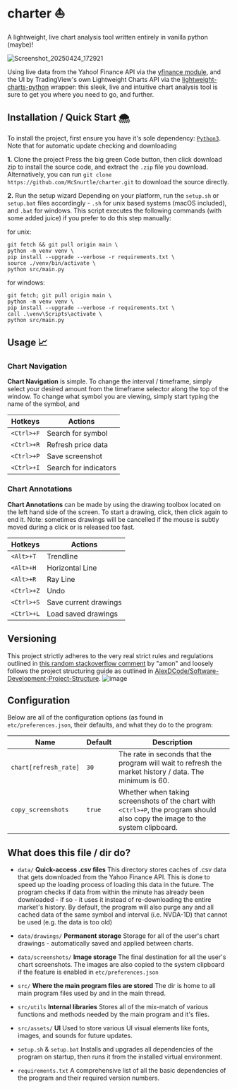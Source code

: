 # charter ⛵
A lightweight, live chart analysis tool written entirely in vanilla python (maybe)!

![Screenshot_20250424_172921](https://github.com/user-attachments/assets/fdec11df-7eaa-47ec-ad70-12fe287ee577)

Using live data from the Yahoo! Finance API via the [yfinance module](<https://github.com/ranaroussi/yfinance>), and the UI by TradingView's own Lightweight Charts API via the [lightweight-charts-python](<https://github.com/louisnw01/lightweight-charts-python>) wrapper: this sleek, live and intuitive chart analysis tool is sure to get you where you need to go, and further.

## Installation / Quick Start 🌨️
To install the project, first ensure you have it's sole dependency: [`Python3`](<https://www.python.org/downloads/>). Note that for automatic update checking and downloading

**1.** Clone the project
Press the big green Code button, then click download zip to install the source code, and extract the `.zip` file you download.
Alternatively, you can run `git clone https://github.com/McSnurtle/charter.git` to download the source directly.

**2.** Run the setup wizard
Depending on your platform, run the `setup.sh` or `setup.bat` files accordingly - `.sh` for unix based systems (macOS included), and `.bat` for windows.
This script executes the following commands (with some added juice) if you prefer to do this step manually:

for unix:
```shell
git fetch && git pull origin main \
python -m venv venv \
pip install --upgrade --verbose -r requirements.txt \
source ./venv/bin/activate \
python src/main.py
```

for windows:
```batch
git fetch; git pull origin main \
python -m venv venv \
pip install --upgrade --verbose -r requirements.txt \
call .\venv\Scripts\activate \
python src/main.py
```

## Usage 📈
### Chart Navigation
**Chart Navigation** is simple. To change the interval / timeframe, simply select your desired amount from the timeframe selector along the top of the window. To change what symbol you are viewing, simply start typing the name of the symbol, and 

| Hotkeys | Actions|
|---------|--------|
| `<Ctrl>+F` | Search for symbol |
| `<Ctrl>+R` | Refresh price data |
| `<Ctrl>+P` | Save screenshot |
| `<Ctrl>+I` | Search for indicators |

### Chart Annotations
**Chart Annotations** can be made by using the drawing toolbox located on the left hand side of the screen. To start a drawing, click, then click again to end it. Note: sometimes drawings will be cancelled if the mouse is subtly moved during a click or is released too fast.

| Hotkeys | Actions|
|---------|--------|
| `<Alt>+T` | Trendline |
| `<Alt>+H` | Horizontal Line |
| `<Alt>+R` | Ray Line |
| `<Ctrl>+Z` | Undo |
| `<Ctrl>+S` | Save current drawings |
| `<Ctrl>+L` | Load saved drawings |

## Versioning
This project strictly adheres to the very real strict rules and regulations outlined in [this random stackoverflow comment](<https://softwareengineering.stackexchange.com/a/255201>) by "amon" and loosely follows the project structuring guide as outlined in [AlexDCode/Software-Development-Project-Structure](<https://github.com/AlexDCode/Software-Development-Project-Structure/tree/master>).
![image](https://github.com/user-attachments/assets/9946aa62-9155-4741-9335-16f8856c7f9e)

## Configuration
Below are all of the configuration options (as found in `etc/preferences.json`, their defaults, and what they do to the program:

| Name | Default | Description |
|------|---------|-------------|
| `chart[refresh_rate]` | `30` | The rate in seconds that the program will wait to refresh the market history / data. The minimum is 60.
| `copy_screenshots` | `true` | Whether when taking screenshots of the chart with `<Ctrl>+P`, the program should also copy the image to the system clipboard. |

## What does this file / dir do?
- `data/`
**Quick-access .csv files**
This directory stores caches of .csv data that gets downloaded from the Yahoo Finance API.
This is done to speed up the loading process of loading this data in the future.
The program checks if data from within the minute has already been downloaded - if so - it uses it instead of re-downloading the entire market's history. By default, the program will also purge any and all cached data of the same symbol and interval (i.e. NVDA-1D) that cannot be used (e.g. the data is too old)

- `data/drawings/`
**Permanent storage**
Storage for all of the user's chart drawings - automatically saved and applied between charts.

- `data/screenshots/`
**Image storage**
The final destination for all the user's chart screenshots. The images are also copied to the system clipboard if the feature is enabled in `etc/preferences.json`

- `src/`
**Where the main program files are stored**
The dir is home to all main program files used by and in the main thread.

- `src/utils`
**Internal libraries**
Stores all of the mix-match of various functions and methods needed by the main program and it's files.

- `src/assets/`
**UI**
Used to store various UI visual elements like fonts, images, and sounds for future updates.

- `setup.sh` & `setup.bat`
Installs and upgrades all dependencies of the program on startup, then runs it from the installed virtual environment.

- `requirements.txt`
A comprehensive list of all the basic dependencies of the program and their required version numbers.
